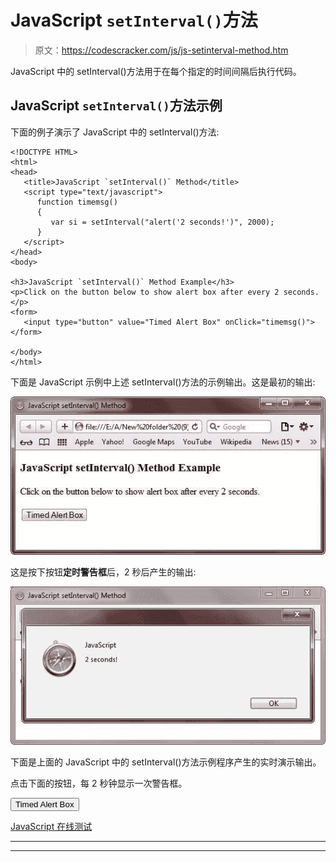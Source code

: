 # JavaScript `setInterval()`方法

> 原文：<https://codescracker.com/js/js-setinterval-method.htm>

JavaScript 中的 setInterval()方法用于在每个指定的时间间隔后执行代码。

## JavaScript `setInterval()`方法示例

下面的例子演示了 JavaScript 中的 setInterval()方法:

```
<!DOCTYPE HTML>
<html>
<head>
   <title>JavaScript `setInterval()` Method</title>
   <script type="text/javascript">
      function timemsg()
      {
         var si = setInterval("alert('2 seconds!')", 2000);
      }
   </script>
</head>
<body>

<h3>JavaScript `setInterval()` Method Example</h3>
<p>Click on the button below to show alert box after every 2 seconds.</p>
<form>
   <input type="button" value="Timed Alert Box" onClick="timemsg()">
</form>

</body>
</html>
```

下面是 JavaScript 示例中上述 setInterval()方法的示例输出。这是最初的输出:

![javascript setinterval method](img/f185fdef087a2b829dc9bd70fd526c93.png)

这是按下按钮**定时警告框**后，2 秒后产生的输出:

![javascript setinterval method example](img/553f35d7d22c8db07a93f66fa411756d.png)

下面是上面的 JavaScript 中的 setInterval()方法示例程序产生的实时演示输出。

点击下面的按钮，每 2 秒钟显示一次警告框。

<form><input type="button" value="Timed Alert Box" onclick="timemsg()"></form>

[JavaScript 在线测试](/exam/showtest.php?subid=6)

* * *

* * *